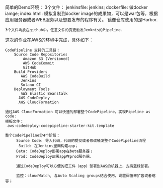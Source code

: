 
简单的Demo环境：
    3个文件：
    jenkinsfile: jenkins;
    dockerfile: 做docker iamge;
    index.html: 模拟复制到docker image的成果物，可以是war包等，根据应用服务器或者WEB服务以及想要发布的程序有关。
    镜像仓库使用的是Harbor.

    3个文件均放在github中，任意文件的变更触发Jenknis的Pipeline.

这次的作业在AWS的环境中完成，具体如下：

    CodePipeline 支持的工具链：
        Source Code Repositories
            Amazon S3 (Versioned)
            AWS CodeCommit
            GitHub
        Build Providers
           AWS CodeBuild
           Jenkins
           Solano CI
        Deployment Tools
           AWS Elastic Beanstalk
          AWS CodeDeploy
          AWS CloudFormation
        
    通过AWS CloudFormation 可以快速的部署整个CodePipeline，实现Pipeline as code:
    模板文件：
     aws-codedeploy-codepipeline-starter-kit.template
   
    整个CodePipeline分4个阶段：
         Source Code: 导入代码，代码的提交或者修改触发整个CodePipeline流程
          Build: 在Jenkins里面构建app；
         Beta: CodeDeploy部署app在beta服务器；
         Prod: CodeDeploy部署app在prod服务器。
     
         通过CodeDeploy可以方便的把工件（app）部署到AWS的机器上，支持蓝绿部署。
     
         监控：cloudWatch, 与Auto Scaling groups结合使用，设置阀值来扩容或者缩容；
     
     
     
   
   

